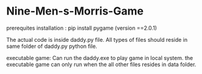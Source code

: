 # Nine-Men-s-Morris-Game

prerequites installation :
pip install pygame  (version ==2.0.1)

The actual code is inside daddy.py file.
All types of files should reside in same folder of daddy.py python file.

executable game:
Can run the daddy.exe to play game in local system.
the executable game can only run when the all other files resides in data folder.



